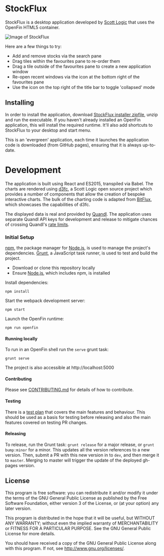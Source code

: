 # StockFlux

StockFlux is a desktop application developed by [Scott Logic](http://www.scottlogic.com/) that uses the OpenFin HTML5 container.

![Image of StockFlux](https://cloud.githubusercontent.com/assets/1098110/13568013/a02e0fc8-e456-11e5-9543-4642a54c3e2a.png)

Here are a few things to try:
  - Add and remove stocks via the search pane
  - Drag tiles within the favourites pane to re-order them
  - Drag a tile outside of the favourites pane to create a new application window
  - Re-open recent windows via the icon at the bottom right of the favourites pane
  - Use the icon on the top right of the title bar to toggle 'collapsed' mode

## Installing

In order to install the application, download [StockFlux installer zipfile](https://dl.openfin.co/services/download?fileName=StockFlux-master&config=http://scottlogic.github.io/StockFlux/master/app.json), unzip and run the executable. If you haven't already installed an OpenFin application, this will install the required runtime. It'll also add shortcuts to StockFlux to your desktop and start menu.

This is an 'evergreen' application, each time it launches the application code is downloaded (from GitHub pages), ensuring that it is always up-to-date.

# Development

The application is built using React and ES2015, transpiled via Babel. The charts are rendered using [d3fc](https://d3fc.io/), a Scott Logic open source project which provides a number of components that allow the creation of bespoke interactive charts. The bulk of the charting code is adapted from [BitFlux](http://scottlogic.github.io/BitFlux/), which showcases the capabilities of d3fc.

The displayed data is real and provided by [Quandl](https://www.quandl.com). The application uses separate Quandl API keys for development and release to mitigate chances of crossing Quandl's [rate limits](https://www.quandl.com/docs/api?json#rate-limits).

### Initial Setup

[npm](https://www.npmjs.com/), the package manager for [Node.js](https://nodejs.org/), is used to manage the project's dependencies. [Grunt](http://gruntjs.com/), a JavaScript task runner, is used to test and build the project.

- Download or clone this repository locally
- Ensure [Node.js](https://nodejs.org/), which includes npm, is installed


Install dependencies:

```
npm install
```

Start the webpack development server:

```
npm start
```

Launch the OpenFin runtime:

```
npm run openfin
```


#### Running locally

To run in an OpenFin shell run the `serve` grunt task:

```
grunt serve
```

The project is also accessible at http://localhost:5000

#### Contributing

Please see [CONTRIBUTING.md](CONTRIBUTING.md) for details of how to contribute.

#### Testing

There is a [test plan](docs/TEST_PLAN.md) that covers the main features and behaviour. This should be used as a basis for testing before releasing and also the main features covered on testing PR changes.

#### Releasing

To release, run the Grunt task: `grunt release` for a major release, or `grunt bump:minor`
for a minor. This updates all the version references to a new version. Then, submit a PR
with this new version in to `dev`, and then merge it to `master`. Merging to master will
trigger the update of the deployed gh-pages version.

## License

This program is free software: you can redistribute it and/or modify
it under the terms of the GNU General Public License as published by
the Free Software Foundation, either version 3 of the License, or
(at your option) any later version.

This program is distributed in the hope that it will be useful,
but WITHOUT ANY WARRANTY; without even the implied warranty of
MERCHANTABILITY or FITNESS FOR A PARTICULAR PURPOSE.  See the
GNU General Public License for more details.

You should have received a copy of the GNU General Public License
along with this program.  If not, see <http://www.gnu.org/licenses/>.
